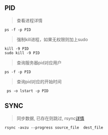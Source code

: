 ## PID

> 查看进程详情

```shell
ps -f -p PID
```

> 强制kill进程，如果无权限则加上sudo

```shell
kill -9 PID
sudo kill -9 PID
```

>  查询服务器pid对应用户

```shell
ps -f -p PID
```

> 查询pid对应的开始时间

```shell
 ps -o lstart -p PID
```

## SYNC

> 同步数据, 已存在则跳过,  rsync[详情](https://www.ruanyifeng.com/blog/2020/08/rsync.html)

```shell
rsync -avzu --progress source_file  dest_file
```

